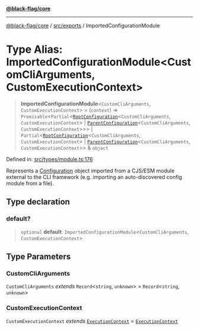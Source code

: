 [**@black-flag/core**](../../../README.md)

***

[@black-flag/core](../../../README.md) / [src/exports](../README.md) / ImportedConfigurationModule

# Type Alias: ImportedConfigurationModule\<CustomCliArguments, CustomExecutionContext\>

> **ImportedConfigurationModule**\<`CustomCliArguments`, `CustomExecutionContext`\> = (`context`) => `Promisable`\<`Partial`\<[`RootConfiguration`](RootConfiguration.md)\<`CustomCliArguments`, `CustomExecutionContext`\> \| [`ParentConfiguration`](ParentConfiguration.md)\<`CustomCliArguments`, `CustomExecutionContext`\>\>\> \| `Partial`\<[`RootConfiguration`](RootConfiguration.md)\<`CustomCliArguments`, `CustomExecutionContext`\> \| [`ParentConfiguration`](ParentConfiguration.md)\<`CustomCliArguments`, `CustomExecutionContext`\>\> & `object`

Defined in: [src/types/module.ts:176](https://github.com/Xunnamius/black-flag/blob/8d031666f2b06def50a0b12d4e86a7961a49e69d/src/types/module.ts#L176)

Represents a [Configuration](Configuration.md) object imported from a CJS/ESM module
external to the CLI framework (e.g. importing an auto-discovered config
module from a file).

## Type declaration

### default?

> `optional` **default**: `ImportedConfigurationModule`\<`CustomCliArguments`, `CustomExecutionContext`\>

## Type Parameters

### CustomCliArguments

`CustomCliArguments` *extends* `Record`\<`string`, `unknown`\> = `Record`\<`string`, `unknown`\>

### CustomExecutionContext

`CustomExecutionContext` *extends* [`ExecutionContext`](../util/type-aliases/ExecutionContext.md) = [`ExecutionContext`](../util/type-aliases/ExecutionContext.md)
